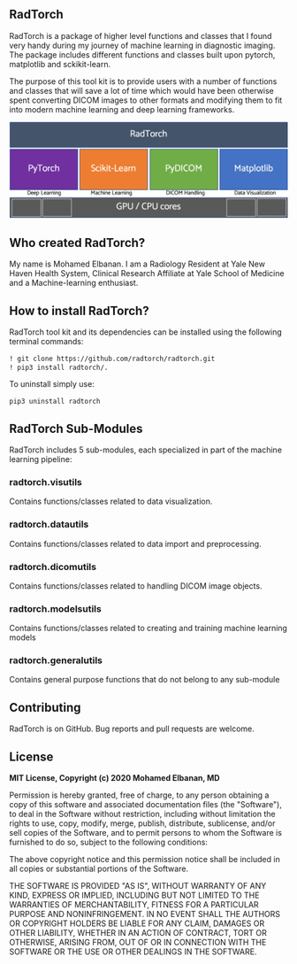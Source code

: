 
## RadTorch

RadTorch is a package of higher level functions and classes that I found very handy during my journey of machine learning in diagnostic imaging. The package includes different functions and classes built upon pytorch, matplotlib and sckikit-learn.


The purpose of this tool kit is to provide users with a number of functions and classes that will save a lot of time which would have been otherwise spent converting DICOM images to other formats and modifying them to fit into modern machine learning and deep learning frameworks.

![](radtorch_stack.png)


## Who created RadTorch?
My name is Mohamed Elbanan. I am a Radiology Resident at Yale New Haven Health System, Clinical Research Affiliate at Yale School of Medicine and a Machine-learning enthusiast.

## How to install RadTorch?

RadTorch tool kit and its dependencies can be installed using the following terminal commands:

```
! git clone https://github.com/radtorch/radtorch.git
! pip3 install radtorch/.
```

To uninstall simply use:

```
pip3 uninstall radtorch
```

## RadTorch Sub-Modules
RadTorch includes 5 sub-modules, each specialized in part of the machine learning pipeline:

### **radtorch.visutils**
Contains functions/classes related to data visualization.

### **radtorch.datautils**
Contains functions/classes related to data import and preprocessing.

### **radtorch.dicomutils**
Contains functions/classes related to handling DICOM image objects.

### **radtorch.modelsutils**
Contains functions/classes related to creating and training machine learning models

### **radtorch.generalutils**
Contains general purpose functions that do not belong to any sub-module


## Contributing
RadTorch is on GitHub. Bug reports and pull requests are welcome.


## License
**MIT License, Copyright (c) 2020 Mohamed Elbanan, MD**


Permission is hereby granted, free of charge, to any person obtaining a copy
of this software and associated documentation files (the "Software"), to deal
in the Software without restriction, including without limitation the rights
to use, copy, modify, merge, publish, distribute, sublicense, and/or sell
copies of the Software, and to permit persons to whom the Software is
furnished to do so, subject to the following conditions:

The above copyright notice and this permission notice shall be included in all
copies or substantial portions of the Software.

THE SOFTWARE IS PROVIDED "AS IS", WITHOUT WARRANTY OF ANY KIND, EXPRESS OR
IMPLIED, INCLUDING BUT NOT LIMITED TO THE WARRANTIES OF MERCHANTABILITY,
FITNESS FOR A PARTICULAR PURPOSE AND NONINFRINGEMENT. IN NO EVENT SHALL THE
AUTHORS OR COPYRIGHT HOLDERS BE LIABLE FOR ANY CLAIM, DAMAGES OR OTHER
LIABILITY, WHETHER IN AN ACTION OF CONTRACT, TORT OR OTHERWISE, ARISING FROM,
OUT OF OR IN CONNECTION WITH THE SOFTWARE OR THE USE OR OTHER DEALINGS IN THE
SOFTWARE.
